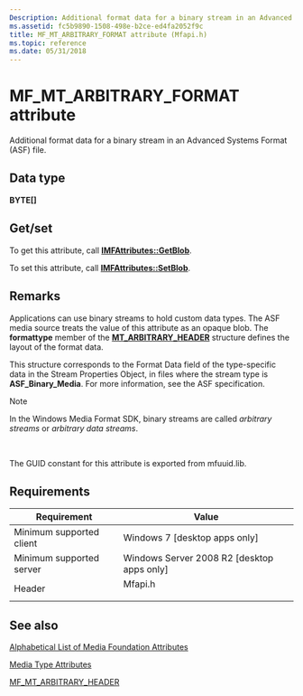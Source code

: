 ```yaml
---
Description: Additional format data for a binary stream in an Advanced Systems Format (ASF) file.
ms.assetid: fc5b9890-1508-498e-b2ce-ed4fa2052f9c
title: MF_MT_ARBITRARY_FORMAT attribute (Mfapi.h)
ms.topic: reference
ms.date: 05/31/2018
---
```


# MF\_MT\_ARBITRARY\_FORMAT attribute

Additional format data for a binary stream in an Advanced Systems Format (ASF) file.

## Data type

**BYTE\[\]**

## Get/set

To get this attribute, call [**IMFAttributes::GetBlob**](/windows/desktop/api/mfobjects/nf-mfobjects-imfattributes-getblob).

To set this attribute, call [**IMFAttributes::SetBlob**](/windows/desktop/api/mfobjects/nf-mfobjects-imfattributes-setblob).

## Remarks

Applications can use binary streams to hold custom data types. The ASF media source treats the value of this attribute as an opaque blob. The **formattype** member of the [**MT\_ARBITRARY\_HEADER**](/windows/desktop/api/mfapi/ns-mfapi-mt_arbitrary_header) structure defines the layout of the format data.

This structure corresponds to the Format Data field of the type-specific data in the Stream Properties Object, in files where the stream type is **ASF\_Binary\_Media**. For more information, see the ASF specification.

> [!Note]  
> In the Windows Media Format SDK, binary streams are called *arbitrary streams* or *arbitrary data streams*.

 

The GUID constant for this attribute is exported from mfuuid.lib.

## Requirements



| Requirement | Value |
|-------------------------------------|------------------------------------------------------------------------------------|
| Minimum supported client<br/> | Windows 7 \[desktop apps only\]<br/>                                         |
| Minimum supported server<br/> | Windows Server 2008 R2 \[desktop apps only\]<br/>                            |
| Header<br/>                   | <dl> <dt>Mfapi.h</dt> </dl> |



## See also

<dl> <dt>

[Alphabetical List of Media Foundation Attributes](alphabetical-list-of-media-foundation-attributes.md)
</dt> <dt>

[Media Type Attributes](media-type-attributes.md)
</dt> <dt>

[MF\_MT\_ARBITRARY\_HEADER](mf-mt-arbitrary-header.md)
</dt> </dl>

 

 




